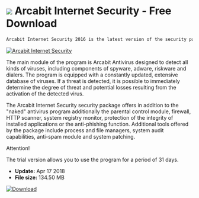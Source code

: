# ![](https://cdn.softexe.net/static/icon/c/arcabit-internet-security-10376.png) Arcabit Internet Security  - Free Download

```sh
Arcabit Internet Security 2016 is the latest version of the security package designed to protect your computer against all types of viruses, trojans and other online threats.
```
[![Arcabit Internet Security](https://gallery.dpcdn.pl/imgc/Tools/1615/g_-_420x350_1.5_-_x20150828150120_0.png)](https://softexe.net/win/security-privacy/antivirus/arcabit-internet-security:pRcgf.html)

The main module of the program is Arcabit Antivirus designed to detect all kinds of viruses, including components of spyware, adware, riskware and dialers. The program is equipped with a constantly updated, extensive database of viruses. If a threat is detected, it is possible to immediately determine the degree of threat and potential losses resulting from the activation of the detected virus.
 
 The Arcabit Internet Security security package offers in addition to the "naked" antivirus program additionally the parental control module, firewall, HTTP scanner, system registry monitor, protection of the integrity of installed applications or the anti-phishing function. Additional tools offered by the package include process and file managers, system audit capabilities, anti-spam module and system patching.
 
 Attention!
 
 The trial version allows you to use the program for a period of 31 days.


- **Update:** Apr 17 2018
- **File size:** 134.50 MB

[![Download](https://cdn.softexe.net/static/img/download.png)](https://softexe.net/win/security-privacy/antivirus/arcabit-internet-security:pRcgf.html)

